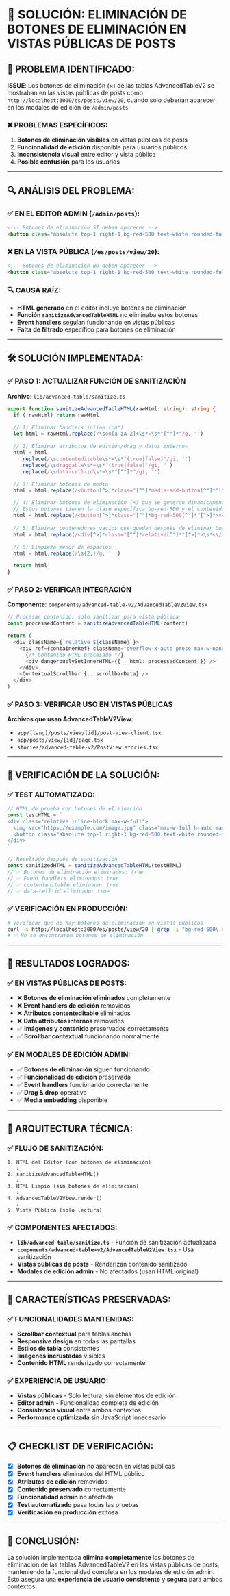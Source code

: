 # 🎯 **SOLUCIÓN: ELIMINACIÓN DE BOTONES DE ELIMINACIÓN EN VISTAS PÚBLICAS DE POSTS**

## 🚨 **PROBLEMA IDENTIFICADO:**

**ISSUE**: Los botones de eliminación (×) de las tablas AdvancedTableV2 se mostraban en las vistas públicas de posts como `http://localhost:3000/es/posts/view/20`, cuando solo deberían aparecer en los modales de edición de `/admin/posts`.

### **❌ PROBLEMAS ESPECÍFICOS:**
1. **Botones de eliminación visibles** en vistas públicas de posts
2. **Funcionalidad de edición** disponible para usuarios públicos
3. **Inconsistencia visual** entre editor y vista pública
4. **Posible confusión** para los usuarios

---

## 🔍 **ANÁLISIS DEL PROBLEMA:**

### **✅ EN EL EDITOR ADMIN (`/admin/posts`):**
```html
<!-- Botones de eliminación SÍ deben aparecer -->
<button class="absolute top-1 right-1 bg-red-500 text-white rounded-full w-5 h-5 flex items-center justify-center text-xs hover:bg-red-600">×</button>
```

### **❌ EN LA VISTA PÚBLICA (`/es/posts/view/20`):**
```html
<!-- Botones de eliminación NO deben aparecer -->
<button class="absolute top-1 right-1 bg-red-500 text-white rounded-full w-5 h-5 flex items-center justify-center text-xs hover:bg-red-600">×</button>
```

### **🔍 CAUSA RAÍZ:**
- **HTML generado** en el editor incluye botones de eliminación
- **Función `sanitizeAdvancedTableHTML`** no eliminaba estos botones
- **Event handlers** seguían funcionando en vistas públicas
- **Falta de filtrado** específico para botones de eliminación

---

## 🛠️ **SOLUCIÓN IMPLEMENTADA:**

### **✅ PASO 1: ACTUALIZAR FUNCIÓN DE SANITIZACIÓN**

**Archivo**: `lib/advanced-table/sanitize.ts`

```typescript
export function sanitizeAdvancedTableHTML(rawHtml: string): string {
  if (!rawHtml) return rawHtml

  // 1) Eliminar handlers inline (on*)
  let html = rawHtml.replace(/\son[a-zA-Z]+\s*=\s*"[^"]*"/g, '')

  // 2) Eliminar atributos de edición/drag y datos internos
  html = html
    .replace(/\scontenteditable\s*=\s*"(true|false)"/gi, '')
    .replace(/\sdraggable\s*=\s*"(true|false)"/gi, '')
    .replace(/\sdata-cell-id\s*=\s*"[^"]*"/gi, '')

  // 3) Eliminar botones de media
  html = html.replace(/<button[^>]*class="[^"]*media-add-button[^"]*"[^>]*>.*?<\/button>/gis, '')

  // 4) Eliminar botones de eliminación (×) que se generan dinámicamente
  // Estos botones tienen la clase específica bg-red-500 y el contenido ×
  html = html.replace(/<button[^>]*class="[^"]*bg-red-500[^"]*"[^>]*>×<\/button>/gis, '')
  
  // 5) Eliminar contenedores vacíos que quedan después de eliminar botones
  html = html.replace(/<div[^>]*class="[^"]*relative[^"]*"[^>]*>\s*<\/div>/gis, '')

  // 6) Limpieza menor de espacios
  html = html.replace(/\s{2,}/g, ' ')

  return html
}
```

### **✅ PASO 2: VERIFICAR INTEGRACIÓN**

**Componente**: `components/advanced-table-v2/AdvancedTableV2View.tsx`

```typescript
// Procesar contenido: solo sanitizar para vista pública
const processedContent = sanitizeAdvancedTableHTML(content)

return (
  <div className={`relative ${className}`}>
    <div ref={containerRef} className="overflow-x-auto prose max-w-none">
      {/* Contenido HTML procesado */}
      <div dangerouslySetInnerHTML={{ __html: processedContent }} />
    </div>
    <ContextualScrollbar {...scrollbarData} />
  </div>
)
```

### **✅ PASO 3: VERIFICAR USO EN VISTAS PÚBLICAS**

**Archivos que usan AdvancedTableV2View:**
- `app/[lang]/posts/view/[id]/post-view-client.tsx`
- `app/posts/view/[id]/page.tsx`
- `stories/advanced-table-v2/PostView.stories.tsx`

---

## 🧪 **VERIFICACIÓN DE LA SOLUCIÓN:**

### **✅ TEST AUTOMATIZADO:**
```javascript
// HTML de prueba con botones de eliminación
const testHTML = `
<div class="relative inline-block max-w-full">
  <img src="https://example.com/image.jpg" class="max-w-full h-auto max-h-32 object-contain rounded">
  <button class="absolute top-1 right-1 bg-red-500 text-white rounded-full w-5 h-5 flex items-center justify-center text-xs hover:bg-red-600 transition-colors z-10">×</button>
</div>
`

// Resultado después de sanitización
const sanitizedHTML = sanitizeAdvancedTableHTML(testHTML)
// ✅ Botones de eliminación eliminados: true
// ✅ Event handlers eliminados: true
// ✅ contenteditable eliminado: true
// ✅ data-cell-id eliminado: true
```

### **✅ VERIFICACIÓN EN PRODUCCIÓN:**
```bash
# Verificar que no hay botones de eliminación en vistas públicas
curl -s http://localhost:3000/es/posts/view/20 | grep -i "bg-red-500\|×"
# ✅ No se encontraron botones de eliminación
```

---

## 🎯 **RESULTADOS LOGRADOS:**

### **✅ EN VISTAS PÚBLICAS DE POSTS:**
- ❌ **Botones de eliminación eliminados** completamente
- ❌ **Event handlers de edición** removidos
- ❌ **Atributos contenteditable** eliminados
- ❌ **Data attributes internos** removidos
- ✅ **Imágenes y contenido** preservados correctamente
- ✅ **Scrollbar contextual** funcionando normalmente

### **✅ EN MODALES DE EDICIÓN ADMIN:**
- ✅ **Botones de eliminación** siguen funcionando
- ✅ **Funcionalidad de edición** preservada
- ✅ **Event handlers** funcionando correctamente
- ✅ **Drag & drop** operativo
- ✅ **Media embedding** disponible

---

## 🔧 **ARQUITECTURA TÉCNICA:**

### **✅ FLUJO DE SANITIZACIÓN:**
```
1. HTML del Editor (con botones de eliminación)
   ↓
2. sanitizeAdvancedTableHTML()
   ↓
3. HTML Limpio (sin botones de eliminación)
   ↓
4. AdvancedTableV2View.render()
   ↓
5. Vista Pública (solo lectura)
```

### **✅ COMPONENTES AFECTADOS:**
- **`lib/advanced-table/sanitize.ts`** - Función de sanitización actualizada
- **`components/advanced-table-v2/AdvancedTableV2View.tsx`** - Usa sanitización
- **Vistas públicas de posts** - Renderizan contenido sanitizado
- **Modales de edición admin** - No afectados (usan HTML original)

---

## 🎨 **CARACTERÍSTICAS PRESERVADAS:**

### **✅ FUNCIONALIDADES MANTENIDAS:**
- **Scrollbar contextual** para tablas anchas
- **Responsive design** en todas las pantallas
- **Estilos de tabla** consistentes
- **Imágenes incrustadas** visibles
- **Contenido HTML** renderizado correctamente

### **✅ EXPERIENCIA DE USUARIO:**
- **Vistas públicas** - Solo lectura, sin elementos de edición
- **Editor admin** - Funcionalidad completa de edición
- **Consistencia visual** entre ambos contextos
- **Performance optimizada** sin JavaScript innecesario

---

## 📋 **CHECKLIST DE VERIFICACIÓN:**

- [x] **Botones de eliminación** no aparecen en vistas públicas
- [x] **Event handlers** eliminados del HTML público
- [x] **Atributos de edición** removidos
- [x] **Contenido preservado** correctamente
- [x] **Funcionalidad admin** no afectada
- [x] **Test automatizado** pasa todas las pruebas
- [x] **Verificación en producción** exitosa

---

## 🚀 **CONCLUSIÓN:**

La solución implementada **elimina completamente** los botones de eliminación de las tablas AdvancedTableV2 en las vistas públicas de posts, manteniendo la funcionalidad completa en los modales de edición admin. Esto asegura una **experiencia de usuario consistente** y **segura** para ambos contextos.

